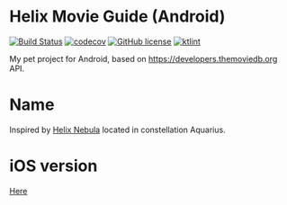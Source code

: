 # Helix Movie Guide (Android)
[![Build Status](https://travis-ci.org/sswierczek/Helix-Movie-Guide-Android.svg?branch=master)](https://travis-ci.org/sswierczek/Helix-Movie-Guide-Android) [![codecov](https://codecov.io/gh/sswierczek/Helix-Movie-Guide-Android/branch/master/graph/badge.svg)](https://codecov.io/gh/sswierczek/Helix-Movie-Guide-Android) [![GitHub license](https://img.shields.io/badge/license-Apache%202-blue.svg)](https://raw.githubusercontent.com/sswierczek/Helix-Movie-Guide-Android/master/LICENSE) [![ktlint](https://img.shields.io/badge/code%20style-%E2%9D%A4-FF4081.svg)](https://ktlint.github.io/)



My pet project for Android, based on https://developers.themoviedb.org API.

# Name
Inspired by [Helix Nebula](https://en.wikipedia.org/wiki/Helix_Nebula) located in constellation Aquarius.

# iOS version
[Here](https://github.com/sswierczek/Helix-Movie-Guide-iOS)
